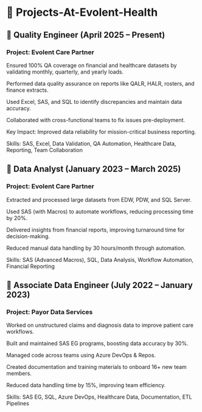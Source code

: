 # 💼 Projects-At-Evolent-Health

## 📍 Quality Engineer (April 2025 – Present)
### Project: Evolent Care Partner

Ensured 100% QA coverage on financial and healthcare datasets by validating monthly, quarterly, and yearly loads.

Performed data quality assurance on reports like QALR, HALR, rosters, and finance extracts.

Used Excel, SAS, and SQL to identify discrepancies and maintain data accuracy.

Collaborated with cross-functional teams to fix issues pre-deployment.

Key Impact: Improved data reliability for mission-critical business reporting.

Skills: SAS, Excel, Data Validation, QA Automation, Healthcare Data, Reporting, Team Collaboration

## 📍 Data Analyst (January 2023 – March 2025)
### Project: Evolent Care Partner

Extracted and processed large datasets from EDW, PDW, and SQL Server.

Used SAS (with Macros) to automate workflows, reducing processing time by 20%.

Delivered insights from financial reports, improving turnaround time for decision-making.

Reduced manual data handling by 30 hours/month through automation.

Skills: SAS (Advanced Macros), SQL, Data Analysis, Workflow Automation, Financial Reporting

## 📍 Associate Data Engineer (July 2022 – January 2023)
### Project: Payor Data Services

Worked on unstructured claims and diagnosis data to improve patient care workflows.

Built and maintained SAS EG programs, boosting data accuracy by 30%.

Managed code across teams using Azure DevOps & Repos.

Created documentation and training materials to onboard 16+ new team members.

Reduced data handling time by 15%, improving team efficiency.

Skills: SAS EG, SQL, Azure DevOps, Healthcare Data, Documentation, ETL Pipelines
